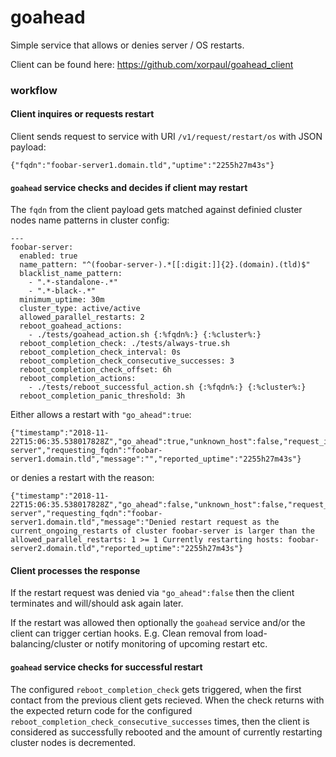 # goahead
Simple service that allows or denies server / OS restarts.

Client can be found here: https://github.com/xorpaul/goahead_client

### workflow

#### Client inquires or requests restart
Client sends request to service with URI `/v1/request/restart/os` with JSON payload:
```
{"fqdn":"foobar-server1.domain.tld","uptime":"2255h27m43s"}
```

#### `goahead` service checks and decides if client may restart

The `fqdn` from the client payload gets matched against definied cluster nodes name patterns in cluster config:

```
---
foobar-server:
  enabled: true
  name_pattern: "^(foobar-server-).*[[:digit:]]{2}.(domain).(tld)$"
  blacklist_name_pattern:
    - ".*-standalone-.*"
    - ".*-black-.*"
  minimum_uptime: 30m
  cluster_type: active/active
  allowed_parallel_restarts: 2
  reboot_goahead_actions:
    - ./tests/goahead_action.sh {:%fqdn%:} {:%cluster%:}
  reboot_completion_check: ./tests/always-true.sh
  reboot_completion_check_interval: 0s
  reboot_completion_check_consecutive_successes: 3
  reboot_completion_check_offset: 6h
  reboot_completion_actions:
    - ./tests/reboot_successful_action.sh {:%fqdn%:} {:%cluster%:}
  reboot_completion_panic_threshold: 3h
```

Either allows a restart with `"go_ahead":true`:
```
{"timestamp":"2018-11-22T15:06:35.538017828Z","go_ahead":true,"unknown_host":false,"request_id":"BSporAsx","found_cluster":"foobar-server","requesting_fqdn":"foobar-server1.domain.tld","message":"","reported_uptime":"2255h27m43s"}
```

or denies a restart with the reason:
```
{"timestamp":"2018-11-22T15:06:35.538017828Z","go_ahead":false,"unknown_host":false,"request_id":"BSporAsx","found_cluster":"foobar-server","requesting_fqdn":"foobar-server1.domain.tld","message":"Denied restart request as the current_ongoing_restarts of cluster foobar-server is larger than the allowed_parallel_restarts: 1 >= 1 Currently restarting hosts: foobar-server2.domain.tld","reported_uptime":"2255h27m43s"}
```

#### Client processes the response

If the restart request was denied via `"go_ahead":false` then the client terminates and will/should ask again later.

If the restart was allowed then optionally the `goahead` service and/or the client can trigger certian hooks.
E.g. Clean removal from load-balancing/cluster or notify monitoring of upcoming restart etc.


#### `goahead` service checks for successful restart

The configured `reboot_completion_check` gets triggered, when the first contact from the previous client gets recieved.
When the check returns with the expected return code for the configured `reboot_completion_check_consecutive_successes` times, then the client is considered as successfully rebooted and the amount of currently restarting cluster nodes is decremented. 
